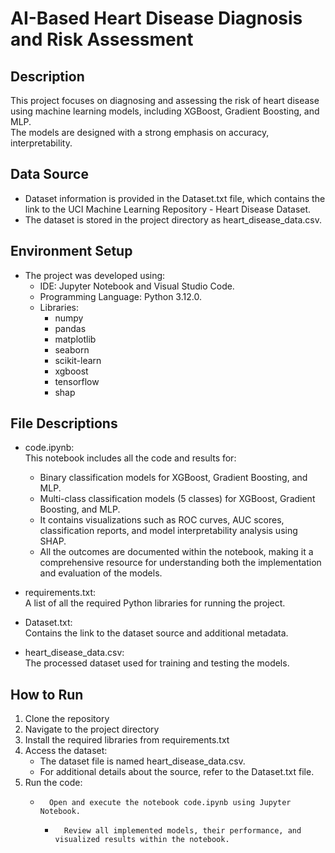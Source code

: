# AI-Based Heart Disease Diagnosis and Risk Assessment

##  Description

This project focuses on diagnosing and assessing the risk of heart disease using machine learning models, including XGBoost, Gradient Boosting, and MLP.  
The models are designed with a strong emphasis on accuracy, interpretability.

## Data Source

- Dataset information is provided in the Dataset.txt file, which contains the link to the UCI Machine Learning Repository - Heart Disease Dataset.  
- The dataset is stored in the project directory as heart_disease_data.csv.

##  Environment Setup

- The project was developed using:  
  - IDE: Jupyter Notebook and Visual Studio Code.  
  - Programming Language: Python 3.12.0.  
  - Libraries:  
    - numpy
    - pandas
    - matplotlib
    - seaborn
    - scikit-learn
    - xgboost
    - tensorflow
    - shap

##  File Descriptions

- code.ipynb:  
  This notebook includes all the code and results for:  
  - Binary classification models for XGBoost, Gradient Boosting, and MLP.  
  - Multi-class classification models (5 classes) for XGBoost, Gradient Boosting, and MLP.  
  - It contains visualizations such as ROC curves, AUC scores, classification reports, and model interpretability analysis using SHAP.  
  - All the outcomes are documented within the notebook, making it a comprehensive resource for understanding both the implementation and evaluation of the models.

- requirements.txt:  
  A list of all the required Python libraries for running the project.

- Dataset.txt:  
  Contains the link to the dataset source and additional metadata.

- heart_disease_data.csv:  
  The processed dataset used for training and testing the models.

## How to Run

1. Clone the repository
2. Navigate to the project directory
3.	Install the required libraries from requirements.txt
4.	Access the dataset:
	- 	The dataset file is named heart_disease_data.csv.
	- 	For additional details about the source, refer to the Dataset.txt file.
5.	Run the code:
	-       Open and execute the notebook code.ipynb using Jupyter Notebook.
        -       Review all implemented models, their performance, and visualized results within the notebook.
